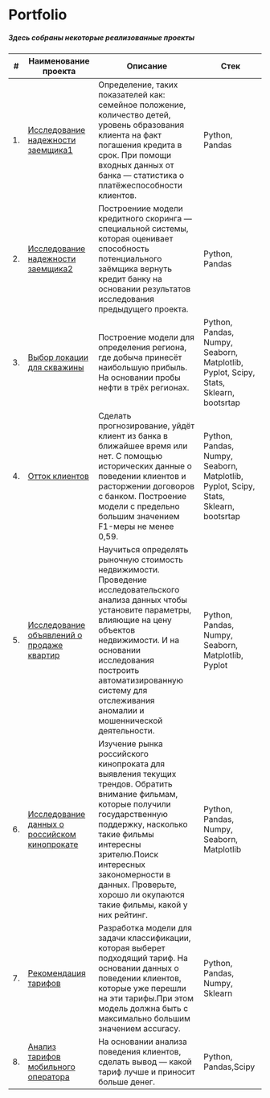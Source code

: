 # Portfolio 
##### Здесь собраны некоторые реализованные проекты


|   #    |                   **Наименование проекта**                                        |                      **Описание**                                         |                   **Стек**                 |
|--------|-----------------------------------------------------------------------------------|---------------------------------------------------------------------------|--------------------------------------------|
|   1.   |[Исследование надежности заемщика1](https://github.com/aigul74/Portfolio/blob/main/Borrower%20reliability%20research/%D0%98%D1%81%D1%81%D0%BB%D0%B5%D0%B4%D0%BE%D0%B2%D0%B0%D0%BD%D0%B8%D0%B5%20%D0%BD%D0%B0%D0%B4%D1%91%D0%B6%D0%BD%D0%BE%D1%81%D1%82%D0%B8%20%D0%B7%D0%B0%D1%91%D0%BC%D1%89%D0%B8%D0%BA%D0%BE%D0%B21.ipynb)           |Определение, таких показателей как: семейное положение, количество детей, уровень образования клиента на факт погашения кредита в срок. При помощи входных данных от банка — статистика о платёжеспособности клиентов.|Python, Pandas|                                          |
|   2.   |[Исследование надежности заемщика2](https://github.com/aigul74/Portfolio/blob/main/Borrower%20reliability%20research/%D0%98%D1%81%D1%81%D0%BB%D0%B5%D0%B4%D0%BE%D0%B2%D0%B0%D0%BD%D0%B8%D0%B5%20%D0%BD%D0%B0%D0%B4%D1%91%D0%B6%D0%BD%D0%BE%D1%81%D1%82%D0%B8%20%D0%B7%D0%B0%D1%91%D0%BC%D1%89%D0%B8%D0%BA%D0%BE%D0%B22.ipynb)           |Построениие модели кредитного скоринга — специальной системы, которая оценивает способность потенциального заёмщика вернуть кредит банку на основании результатов исследования предыдущего проекта.|Python, Pandas| 
|   3.   |[Выбор локации для скважины](https://github.com/aigul74/Portfolio/blob/main/Choosing%20a%20location%20for%20a%20well/%D0%92%D1%8B%D0%B1%D0%BE%D1%80%20%D0%BB%D0%BE%D0%BA%D0%B0%D1%86%D0%B8%D0%B8%20%D0%B4%D0%BB%D1%8F%20%D1%81%D0%BA%D0%B2%D0%B0%D0%B6%D0%B8%D0%BD%D1%8B.ipynb)                   |Построение модели для определения региона, где добыча принесёт наибольшую прибыль. На основании пробы нефти в трёх регионах.|Python, Pandas, Numpy, Seaborn, Matplotlib, Pyplot, Scipy, Stats, Sklearn, bootsrtap|
|   4.   |[Отток клиентов](https://github.com/aigul74/Portfolio/blob/main/Customer%20churn/%D0%9E%D1%82%D1%82%D0%BE%D0%BA%20%D0%BA%D0%BB%D0%B8%D0%B5%D0%BD%D1%82%D0%BE%D0%B2.ipynb)                               |Сделать прогнозирование, уйдёт клиент из банка в ближайшее время или нет. С помощью исторических данные о поведении клиентов и расторжении договоров с банком. Построение модели с предельно большим значением F1-меры не менее 0,59.|Python, Pandas, Numpy, Seaborn, Matplotlib, Pyplot, Scipy, Stats, Sklearn, bootsrtap|
|   5.   |[Исследование объявлений о продаже квартир](https://github.com/aigul74/Portfolio/blob/main/Research%20data%20analysis/%D0%98%D1%81%D1%81%D0%BB%D0%B5%D0%B4%D0%BE%D0%B2%D0%B0%D0%BD%D0%B8%D0%B5%20%D0%BE%D0%B1%D1%8A%D1%8F%D0%B2%D0%BB%D0%B5%D0%BD%D0%B8%D0%B9%20%D0%BE%20%D0%BF%D1%80%D0%BE%D0%B4%D0%B0%D0%B6%D0%B5%20%D0%BA%D0%B2%D0%B0%D1%80%D1%82%D0%B8%D1%80.ipynb)    |Научиться определять рыночную стоимость недвижимости. Проведение исследовательского анализа данных чтобы установите параметры, влияющие на цену объектов недвижимости. И на основании исследования построить автоматизированную систему для отслеживания аномалии и мошеннической деятельности.| Python, Pandas, Numpy, Seaborn, Matplotlib, Pyplot|  
|   6.   |[Исследование данных о российском кинопрокате](https://github.com/aigul74/Portfolio/blob/main/Research%20of%20Russian%20film%20distribution%20data/%D0%98%D1%81%D1%81%D0%BB%D0%B5%D0%B4%D0%BE%D0%B2%D0%B0%D0%BD%D0%B8%D0%B5%20%D0%B4%D0%B0%D0%BD%D0%BD%D1%8B%D1%85%20%D0%BE%20%D1%80%D0%BE%D1%81%D1%81%D0%B8%D0%B9%D1%81%D0%BA%D0%BE%D0%BC%20%D0%BA%D0%B8%D0%BD%D0%BE%D0%BF%D1%80%D0%BE%D0%BA%D0%B0%D1%82%D0%B5.ipynb) |Изучение рынка российского кинопроката для выявления текущих трендов. Обратить внимание фильмам, которые получили государственную поддержку, насколько такие фильмы интересны зрителю.Поиск интересных закономерности в данных. Проверьте, хорошо ли окупаются такие фильмы, какой у них рейтинг. |Python, Pandas, Numpy, Seaborn, Matplotlib| 
|   7.   |[Рекомендация тарифов](http://example.com/link "Я ссылка")                         |Разработка модели для задачи классификации, которая выберет подходящий тариф. На основании данных о поведении клиентов, которые уже перешли на эти тарифы.При этом модель должна быть с максимально большим значением accuracy.| Python, Pandas, Numpy, Sklearn|   
|   8.   |[Анализ тарифов мобильного оператора](http://example.com/link "Я ссылка")| На основании анализа поведения клиентов, сделать вывод — какой тариф лучше и приносит больше денег.|Python, Pandas,Scipy|


